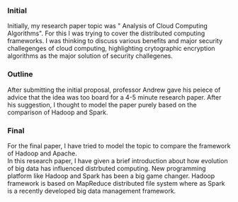 ### Initial<br>
Initially, my research paper topic was " Analysis of Cloud Computing Algorithms". For this I was trying to cover the distributed computing frameworks. I was thinking to discuss various benefits and major security challegenges of cloud computing, highlighting crytographic encryption algorithms as the major solution of security challegenes. <br>
### Outline
After submitting the initial proposal, professor Andrew gave his peiece of advice that the idea was too board for a 4-5 minute research paper. After his suggestion, I thought to model the paper purely based on the comparison of Hadoop and Spark. 
<br>
### Final
For the final paper, I have tried to model the topic to  compare the framework of Hadoop and Apache.  
In this research paper, I have given a brief introduction about how evolution of big data has influenced distrbuted computing. New programming platform like Hadoop and Spark has been a big game changer. Hadoop framework is based on MapReduce distributed file system where as Spark is a recently developed big data management framework. 
